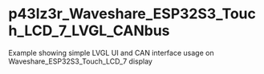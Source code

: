 # p43lz3r_Waveshare_ESP32S3_Touch_LCD_7_LVGL_CANbus
Example showing simple LVGL UI and CAN interface usage on Waveshare_ESP32S3_Touch_LCD_7 display
